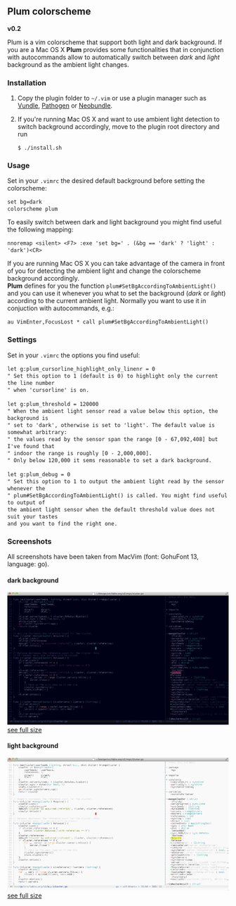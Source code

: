 ## Plum colorscheme

**v0.2**

Plum is a vim colorscheme that support both light and dark background.
If you are a Mac OS X **Plum** provides some functionalities that in conjunction 
with autocommands allow to automatically switch between *dark* and *light* background 
as the ambient light changes.


### Installation

1. Copy the plugin folder to `~/.vim` or use a plugin manager such as 
[Vundle](https://github.com/gmarik/vundle), [Pathogen](https://github.com/tpope/vim-pathogen) 
or [Neobundle](https://github.com/Shougo/neobundle.vim).

2. If you're running Mac OS X and want to use ambient light detection to switch background accordingly,
    move to the plugin root directory and run 
    ```
    $ ./install.sh
    ```

### Usage

Set in your `.vimrc` the desired default background before setting the colorscheme:
```vim
set bg=dark
colorscheme plum
```

To easily switch between dark and light background you might find useful the following mapping:
```vim
nnoremap <silent> <F7> :exe 'set bg=' . (&bg == 'dark' ? 'light' : 'dark')<CR>   
```

If you are running Mac OS X you can take advantage of the camera in front of you for detecting 
the ambient light and change the colorscheme background accordingly.   
**Plum** defines for you the function `plum#SetBgAccordingToAmbientLight()` and you can use it
whenever you what to set the background (*dark* or *light*) according to the current ambient light.
Normally you want to use it in conjuction with autocommands, e.g.:
```vim
au VimEnter,FocusLost * call plum#SetBgAccordingToAmbientLight() 
```


### Settings

Set in your `.vimrc` the options you find useful: 

```vim
let g:plum_cursorline_highlight_only_linenr = 0
" Set this option to 1 (default is 0) to highlight only the current the line number 
" when 'cursorline' is on.                                                                                                                                  

let g:plum_threshold = 120000
" When the ambient light sensor read a value below this option, the background is 
" set to 'dark', otherwise is set to 'light'. The default value is somewhat arbitrary: 
" the values read by the sensor span the range [0 - 67,092,408] but I've found that 
" indoor the range is roughly [0 - 2,000,000].
" Only below 120,000 it sems reasonable to set a dark background.

let g:plum_debug = 0
" Set this option to 1 to output the ambient light read by the sensor whenever the
" plum#SetBgAccordingToAmbientLight() is called. You might find useful to output of 
the ambient light sensor when the default threshold value does not suit your tastes
and you want to find the right one.
```


### Screenshots

All screenshots have been taken from MacVim (font: GohuFont 13, language: go).

#### dark background
![Screenshot](extra/dark.jpg "The plum colorscheme with dark background (language: go)")   
[see full size](https://raw.github.com/gcmt/plum.vim/master/extra/dark.jpg)

#### light background
![Screenshot](extra/light.jpg "The plum colorscheme with light background (language: go)")   
[see full size](https://raw.github.com/gcmt/plum.vim/master/extra/light.jpg)
